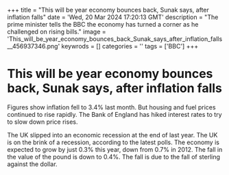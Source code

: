 +++
title = "This will be year economy bounces back, Sunak says, after inflation falls"
date = 'Wed, 20 Mar 2024 17:20:13 GMT'
description = "The prime minister tells the BBC the economy has turned a corner as he challenged on rising bills."
image = 'This_will_be_year_economy_bounces_back_Sunak_says_after_inflation_falls__456937346.png'
keywrods =  []
categories = ''
tags = ['BBC']
+++

# This will be year economy bounces back, Sunak says, after inflation falls


Figures show inflation fell to 3.4% last month.
But housing and fuel prices continued to rise rapidly.
The Bank of England has hiked interest rates to try to slow down price rises.

The UK slipped into an economic recession at the end of last year.
The UK is on the brink of a recession, according to the latest polls.
The economy is expected to grow by just 0.3% this year, down from 0.7% in 2012.
The fall in the value of the pound is down to 0.4%.  The fall is due to the fall of sterling against the dollar.


